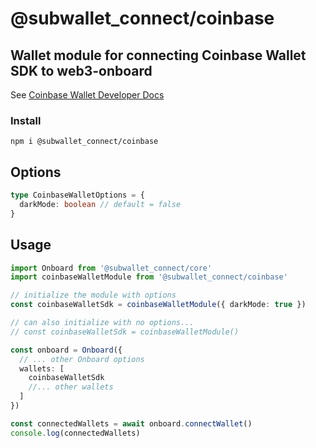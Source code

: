 # @subwallet_connect/coinbase

## Wallet module for connecting Coinbase Wallet SDK to web3-onboard
See [Coinbase Wallet Developer Docs](https://docs.cloud.coinbase.com/wallet-sdk/docs)

### Install

`npm i @subwallet_connect/coinbase`

## Options

```typescript
type CoinbaseWalletOptions = {
  darkMode: boolean // default = false
}
```

## Usage

```typescript
import Onboard from '@subwallet_connect/core'
import coinbaseWalletModule from '@subwallet_connect/coinbase'

// initialize the module with options
const coinbaseWalletSdk = coinbaseWalletModule({ darkMode: true })

// can also initialize with no options...
// const coinbaseWalletSdk = coinbaseWalletModule()

const onboard = Onboard({
  // ... other Onboard options
  wallets: [
    coinbaseWalletSdk
    //... other wallets
  ]
})

const connectedWallets = await onboard.connectWallet()
console.log(connectedWallets)
```
